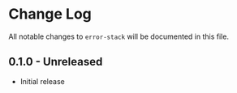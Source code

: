 # Change Log

All notable changes to `error-stack` will be documented in this file.

## 0.1.0 - Unreleased

- Initial release
